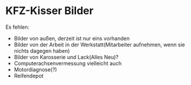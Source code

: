 # KFZ-Kisser Bilder

Es fehlen:

* Bilder von außen, derzeit ist nur eins vorhanden
* Bilder von der Arbeit in der Werkstatt(Mitarbeiter aufnehmen, wenn sie nichts dagegen haben)
* Bilder von Karosserie und Lack(Alles Neu)?
* Computerachsenvermessung vielleicht auch
* Motordiagnose(?)
* Reifendepot